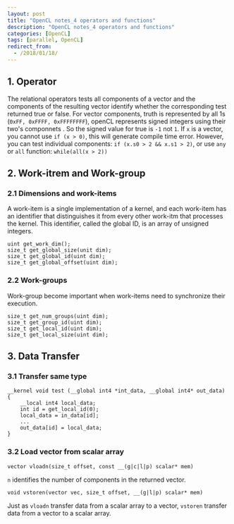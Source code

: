 ```yaml
---
layout: post
title: "OpenCL notes_4 operators and functions"
description: "OpenCL notes_4 operators and functions"
categories: [OpenCL]
tags: [parallel, OpenCL]
redirect_from:
  - /2018/01/18/
---
```


## 1. Operator
The relational operators tests all components of a vector and the components of the resulting vector identify whether the corresponding test returned true or false. 
For vector components, truth is represented by all 1s (`0xFF, 0xFFFF, 0xFFFFFFFF`), openCL represents signed integers using their two's componnets . So the signed value for true is `-1` not `1`. 
If `x` is a vector, you cannot use `if (x > 0)`, this will generate compile time error. 
However, you can test individual components:
`if (x.s0 > 2 && x.s1 > 2)`, or use `any` or `all` function:
`while(all(x > 2))`

## 2. Work-itrem and Work-group
### 2.1 Dimensions and work-items
A work-item is a single implementation of a kernel, and each work-item has an identifier that distinguishes it from every other work-itm that processes the kernel. This identifier, called the global ID, is an array of unsigned integers. 
```
uint get_work_dim();
size_t get_global_size(unit dim);
size_t get_global_id(uint dim);
size_t get_global_offset(uint dim);
```
### 2.2 Work-groups
Work-group become important when work-items need to synchronize their execution. 
```
size_t get_num_groups(uint dim);
size_t get_group_id(uint dim);
size_t get_local_id(uint dim);
size_t get_local_size(uint dim);
```

## 3. Data Transfer
### 3.1 Transfer same type
```
__kernel void test (__global int4 *int_data, __global int4* out_data) {
    __local int4 local_data;
    int id = get_local_id(0);
    local_data = in_data[id];
    ...
    out_data[id] = local_data;
}
```
### 3.2 Load vector from scalar array
```
vector vloadn(size_t offset, const __(g|c|l|p) scalar* mem)
```
`n` identifies the number of components in the returned vector. 
```
void vstoren(vector vec, size_t offset, __(g|l|p) scalar* mem)
```
Just as `vloadn` transfer data from a scalar array to a vector, `vstoren` transfer data from a vector to a scalar array. 
